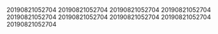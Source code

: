 20190821052704
20190821052704
20190821052704
20190821052704
20190821052704
20190821052704
20190821052704
20190821052704
20190821052704
